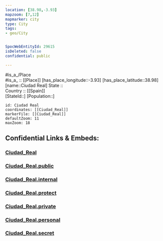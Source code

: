```yaml
---
location: [38.98,-3.93] 
mapzoom: [7,12] 
mapmarker: city 
type: City
tags:
- geo/City


SpocWebEntityId: 29615
isDeleted: false
confidential: public

---
```

#is_a_/Place  
#is_a_ :: [[Place]] 
[has_place_longitude::-3.93] 
[has_place_latitude::38.98] 
[name::Ciudad Real] 
State ::  
Country :: [[Spain]]  
[StateId::] 
[Population::] 



```leaflet
id: Ciudad Real
coordinates: [[Ciudad_Real]] 
markerFile: [[Ciudad_Real]] 
defaultZoom: 11 
maxZoom: 18
```


## Confidential Links & Embeds: 

### [Ciudad_Real](/_Standards/Earth/Continent/Europe/Europe~South/Spain/Provinces~Spain/Castilla-La_Mancha/Ciudad_Real.Province/City/Ciudad_Real.md) 

### [Ciudad_Real.public](/_public/Earth/Continent/Europe/Europe~South/Spain/Provinces~Spain/Castilla-La_Mancha/Ciudad_Real.Province/City/Ciudad_Real.public.md) 

### [Ciudad_Real.internal](/_internal/Earth/Continent/Europe/Europe~South/Spain/Provinces~Spain/Castilla-La_Mancha/Ciudad_Real.Province/City/Ciudad_Real.internal.md) 

### [Ciudad_Real.protect](/_protect/Earth/Continent/Europe/Europe~South/Spain/Provinces~Spain/Castilla-La_Mancha/Ciudad_Real.Province/City/Ciudad_Real.protect.md) 

### [Ciudad_Real.private](/_private/Earth/Continent/Europe/Europe~South/Spain/Provinces~Spain/Castilla-La_Mancha/Ciudad_Real.Province/City/Ciudad_Real.private.md) 

### [Ciudad_Real.personal](/_personal/Earth/Continent/Europe/Europe~South/Spain/Provinces~Spain/Castilla-La_Mancha/Ciudad_Real.Province/City/Ciudad_Real.personal.md) 

### [Ciudad_Real.secret](/_secret/Earth/Continent/Europe/Europe~South/Spain/Provinces~Spain/Castilla-La_Mancha/Ciudad_Real.Province/City/Ciudad_Real.secret.md)

